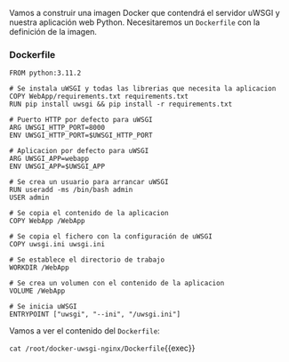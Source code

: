Vamos a construir una imagen Docker que contendrá el servidor uWSGI y nuestra aplicación web Python.
Necesitaremos un `Dockerfile` con la definición de la imagen.

### Dockerfile
```
FROM python:3.11.2
 
# Se instala uWSGI y todas las librerias que necesita la aplicacion
COPY WebApp/requirements.txt requirements.txt
RUN pip install uwsgi && pip install -r requirements.txt
 
# Puerto HTTP por defecto para uWSGI
ARG UWSGI_HTTP_PORT=8000
ENV UWSGI_HTTP_PORT=$UWSGI_HTTP_PORT
 
# Aplicacion por defecto para uWSGI
ARG UWSGI_APP=webapp
ENV UWSGI_APP=$UWSGI_APP
 
# Se crea un usuario para arrancar uWSGI
RUN useradd -ms /bin/bash admin
USER admin
 
# Se copia el contenido de la aplicacion
COPY WebApp /WebApp
 
# Se copia el fichero con la configuración de uWSGI
COPY uwsgi.ini uwsgi.ini
 
# Se establece el directorio de trabajo
WORKDIR /WebApp
 
# Se crea un volumen con el contenido de la aplicacion
VOLUME /WebApp
 
# Se inicia uWSGI
ENTRYPOINT ["uwsgi", "--ini", "/uwsgi.ini"]
```

Vamos a ver el contenido del `Dockerfile`:

`cat /root/docker-uwsgi-nginx/Dockerfile`{{exec}}